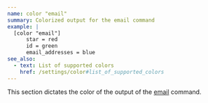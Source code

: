 ```yaml
---
name: color "email"
summary: Colorized output for the email command
example: |
  [color "email"]
      star = red
      id = green
      email_addresses = blue
see_also:
  - text: List of supported colors
    href: /settings/color#list_of_supported_colors
---
```


This section dictates the color of the output of the [email](/commands/email)
command.

